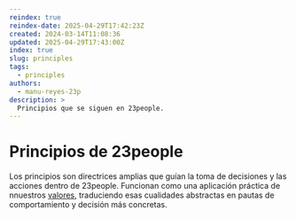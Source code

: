 ```yaml
---
reindex: true
reindex-date: 2025-04-29T17:42:23Z
created: 2024-03-14T11:08:36
updated: 2025-04-29T17:43:00Z
index: true
slug: principles
tags: 
  - principles
authors:
  - manu-reyes-23p
description: >
  Principios que se siguen en 23people.
---
```


# Principios de 23people

Los principios son directrices amplias que guían la toma de decisiones y las acciones dentro de 23people. Funcionan como una aplicación práctica de nnuestros [valores](/about-us/who-we-are/values), traduciendo esas cualidades abstractas en pautas de comportamiento y decisión más concretas.
